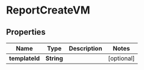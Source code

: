 

# ReportCreateVM


## Properties

| Name | Type | Description | Notes |
|------------ | ------------- | ------------- | -------------|
|**templateId** | **String** |  |  [optional] |



